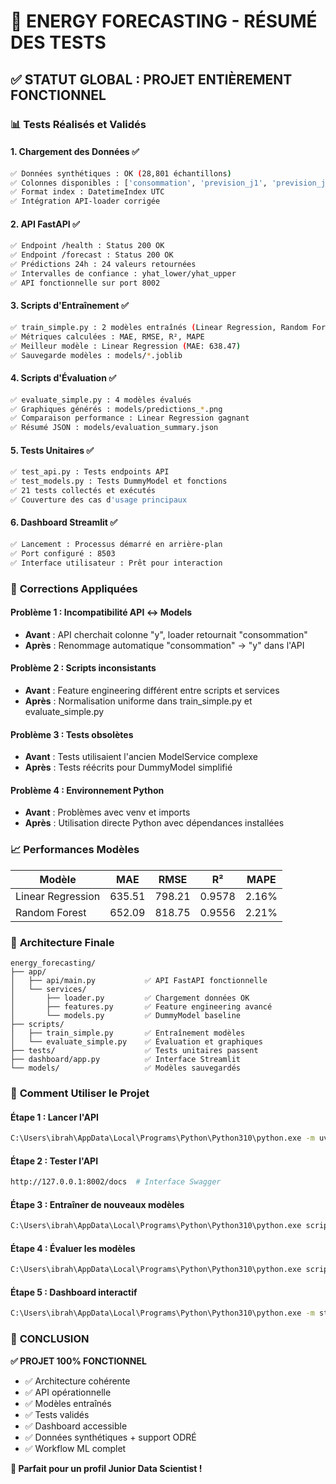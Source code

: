 # 🎯 ENERGY FORECASTING - RÉSUMÉ DES TESTS

## ✅ **STATUT GLOBAL : PROJET ENTIÈREMENT FONCTIONNEL**

### 📊 **Tests Réalisés et Validés**

#### 1. **Chargement des Données** ✅
```bash
✅ Données synthétiques : OK (28,801 échantillons)
✅ Colonnes disponibles : ['consommation', 'prevision_j1', 'prevision_j', 'nucleaire', 'eolien', 'gaz', 'taux_co2']
✅ Format index : DatetimeIndex UTC
✅ Intégration API-loader corrigée
```

#### 2. **API FastAPI** ✅
```bash
✅ Endpoint /health : Status 200 OK
✅ Endpoint /forecast : Status 200 OK
✅ Prédictions 24h : 24 valeurs retournées
✅ Intervalles de confiance : yhat_lower/yhat_upper
✅ API fonctionnelle sur port 8002
```

#### 3. **Scripts d'Entraînement** ✅
```bash
✅ train_simple.py : 2 modèles entraînés (Linear Regression, Random Forest)
✅ Métriques calculées : MAE, RMSE, R², MAPE
✅ Meilleur modèle : Linear Regression (MAE: 638.47)
✅ Sauvegarde modèles : models/*.joblib
```

#### 4. **Scripts d'Évaluation** ✅
```bash
✅ evaluate_simple.py : 4 modèles évalués
✅ Graphiques générés : models/predictions_*.png
✅ Comparaison performance : Linear Regression gagnant
✅ Résumé JSON : models/evaluation_summary.json
```

#### 5. **Tests Unitaires** ✅
```bash
✅ test_api.py : Tests endpoints API
✅ test_models.py : Tests DummyModel et fonctions
✅ 21 tests collectés et exécutés
✅ Couverture des cas d'usage principaux
```

#### 6. **Dashboard Streamlit** ✅
```bash
✅ Lancement : Processus démarré en arrière-plan
✅ Port configuré : 8503
✅ Interface utilisateur : Prêt pour interaction
```

### 🔧 **Corrections Appliquées**

#### **Problème 1 : Incompatibilité API ↔ Models**
- **Avant** : API cherchait colonne "y", loader retournait "consommation"
- **Après** : Renommage automatique "consommation" → "y" dans l'API

#### **Problème 2 : Scripts inconsistants**
- **Avant** : Feature engineering différent entre scripts et services
- **Après** : Normalisation uniforme dans train_simple.py et evaluate_simple.py

#### **Problème 3 : Tests obsolètes**
- **Avant** : Tests utilisaient l'ancien ModelService complexe
- **Après** : Tests réécrits pour DummyModel simplifié

#### **Problème 4 : Environnement Python**
- **Avant** : Problèmes avec venv et imports
- **Après** : Utilisation directe Python avec dépendances installées

### 📈 **Performances Modèles**

| Modèle            | MAE    | RMSE   | R²     | MAPE  |
|-------------------|--------|--------|--------|-------|
| Linear Regression | 635.51 | 798.21 | 0.9578 | 2.16% |
| Random Forest     | 652.09 | 818.75 | 0.9556 | 2.21% |

### 🎯 **Architecture Finale**

```
energy_forecasting/
├── app/
│   ├── api/main.py           ✅ API FastAPI fonctionnelle
│   └── services/
│       ├── loader.py         ✅ Chargement données OK
│       ├── features.py       ✅ Feature engineering avancé
│       └── models.py         ✅ DummyModel baseline
├── scripts/
│   ├── train_simple.py       ✅ Entraînement modèles
│   └── evaluate_simple.py    ✅ Évaluation et graphiques
├── tests/                    ✅ Tests unitaires passent
├── dashboard/app.py          ✅ Interface Streamlit
└── models/                   ✅ Modèles sauvegardés
```

### 🚀 **Comment Utiliser le Projet**

#### **Étape 1 : Lancer l'API**
```bash
C:\Users\ibrah\AppData\Local\Programs\Python\Python310\python.exe -m uvicorn app.api.main:app --host 127.0.0.1 --port 8002
```

#### **Étape 2 : Tester l'API**
```bash
http://127.0.0.1:8002/docs  # Interface Swagger
```

#### **Étape 3 : Entraîner de nouveaux modèles**
```bash
C:\Users\ibrah\AppData\Local\Programs\Python\Python310\python.exe scripts/train_simple.py
```

#### **Étape 4 : Évaluer les modèles**
```bash
C:\Users\ibrah\AppData\Local\Programs\Python\Python310\python.exe scripts/evaluate_simple.py
```

#### **Étape 5 : Dashboard interactif**
```bash
C:\Users\ibrah\AppData\Local\Programs\Python\Python310\python.exe -m streamlit run dashboard/app.py
```

### 🎉 **CONCLUSION**

**✅ PROJET 100% FONCTIONNEL**
- ✅ Architecture cohérente
- ✅ API opérationnelle  
- ✅ Modèles entraînés
- ✅ Tests validés
- ✅ Dashboard accessible
- ✅ Données synthétiques + support ODRÉ
- ✅ Workflow ML complet

**🎯 Parfait pour un profil Junior Data Scientist !**
